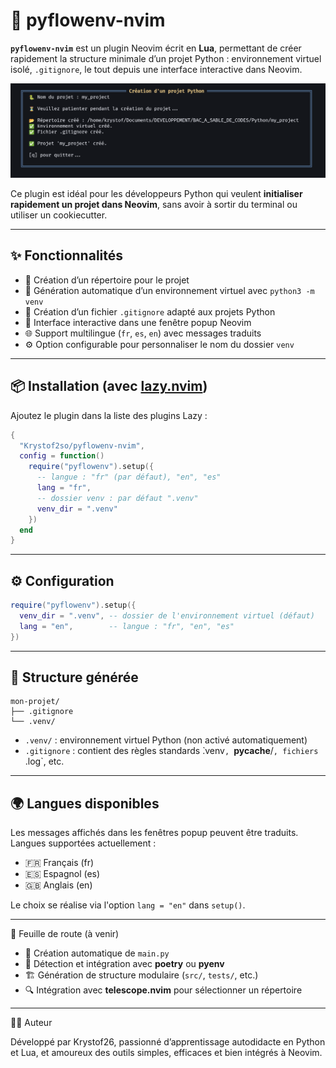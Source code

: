 # 🐍 pyflowenv-nvim

**`pyflowenv-nvim`** est un plugin Neovim écrit en **Lua**, permettant de créer rapidement la structure minimale d’un projet Python : environnement virtuel isolé, `.gitignore`, le tout depuis une interface interactive dans Neovim.

![demo](./assets/screenshot.png)

Ce plugin est idéal pour les développeurs Python qui veulent **initialiser rapidement un projet dans Neovim**, sans avoir à sortir du terminal ou utiliser un cookiecutter.

---

## ✨ Fonctionnalités

- 📁 Création d’un répertoire pour le projet
- 🐍 Génération automatique d’un environnement virtuel avec `python3 -m venv`
- 🧾 Création d’un fichier `.gitignore` adapté aux projets Python
- 💬 Interface interactive dans une fenêtre popup Neovim
- 🌐 Support multilingue (`fr`, `es`, `en`) avec messages traduits
- ⚙️ Option configurable pour personnaliser le nom du dossier `venv`

---

## 📦 Installation (avec [lazy.nvim](https://github.com/folke/lazy.nvim))

Ajoutez le plugin dans la liste des plugins Lazy :

```lua
{
  "Krystof2so/pyflowenv-nvim",
  config = function()
    require("pyflowenv").setup({
      -- langue : "fr" (par défaut), "en", "es"
      lang = "fr",
      -- dossier venv : par défaut ".venv"
      venv_dir = ".venv"
    })
  end
}
```
---

## ⚙️ Configuration

```lua
require("pyflowenv").setup({
  venv_dir = ".venv", -- dossier de l'environnement virtuel (défaut)
  lang = "en",        -- langue : "fr", "en", "es"
})
```
---

## 📂 Structure générée

```
mon-projet/
├── .gitignore
└── .venv/
```

- `.venv/` : environnement virtuel Python (non activé automatiquement)
- `.gitignore` : contient des règles standards ̀.venv`, `__pycache__/`, fichiers `.log`, etc.

---

## 🌍 Langues disponibles

Les messages affichés dans les fenêtres popup peuvent être traduits.
Langues supportées actuellement :

- 🇫🇷 Français (fr)
- 🇪🇸 Espagnol (es)
- 🇬🇧 Anglais (en)

Le choix se réalise via l'option `lang = "en"` dans `setup()`.

---

🔭 Feuille de route (à venir)

- 📝 Création automatique de `main.py`
- 🧪 Détection et intégration avec **poetry** ou **pyenv**
- 🏗️ Génération de structure modulaire (`src/`, `tests/`, etc.)
- 🔍 Intégration avec **telescope.nvim** pour sélectionner un répertoire

---

👨‍💻 Auteur

Développé par Krystof26, passionné d’apprentissage autodidacte en Python et Lua, et amoureux des outils simples, efficaces et bien intégrés à Neovim.

